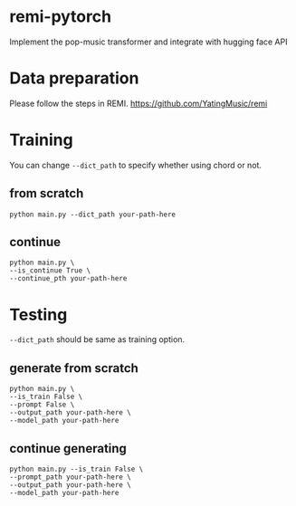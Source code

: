 # remi-pytorch
Implement the pop-music transformer and integrate with hugging face API

# Data preparation
Please follow the steps in REMI. https://github.com/YatingMusic/remi

# Training
You can change `--dict_path` to specify whether using chord or not.

## from scratch
`python main.py --dict_path your-path-here`

## continue
```
python main.py \
--is_continue True \
--continue_pth your-path-here
```

# Testing
`--dict_path` should be same as training option.

## generate from scratch
```
python main.py \
--is_train False \
--prompt False \
--output_path your-path-here \
--model_path your-path-here
```
                
## continue generating
```
python main.py --is_train False \
--prompt_path your-path-here \
--output_path your-path-here \
--model_path your-path-here
```
